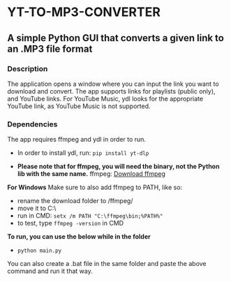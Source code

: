 # YT-TO-MP3-CONVERTER
## A simple Python GUI that converts a given link to an .MP3 file format

### Description
The application opens a window where you can input the link you want to download and convert.
The app supports links for playlists (public only), and YouTube links. For YouTube Music, ydl looks for the appropriate YouTube link, as YouTube Music is not supported.

### Dependencies
The app requires ffmpeg and ydl in order to run.

- In order to install ydl, run:
`pip install yt-dlp`
    
- **Please note that for ffmpeg, you will need the binary, not the Python lib with the same name.**
ffmpeg: [Download ffmpeg](https://www.ffmpeg.org/download.html)

**For Windows**
Make sure to also add ffmpeg to PATH, like so:
- rename the download folder to /ffmpeg/
- move it to C:\
- run in CMD: `setx /m PATH "C:\ffmpeg\bin;%PATH%"`
- to test, type `ffmpeg -version` in CMD

**To run, you can use the below while in the folder**
- `python main.py`

You can also create a .bat file in the same folder and paste the above command and run it that way.
